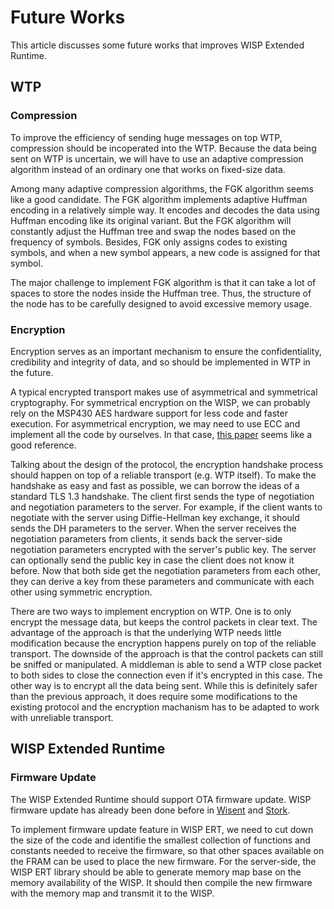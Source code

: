 # Future Works
This article discusses some future works that improves WISP Extended Runtime.

## WTP
### Compression
To improve the efficiency of sending huge messages on top WTP, compression should be incoperated into the WTP. Because the data being sent on WTP is uncertain, we will have to use an adaptive compression algorithm instead of an ordinary one that works on fixed-size data.

Among many adaptive compression algorithms, the FGK algorithm seems like a good candidate. The FGK algorithm implements adaptive Huffman encoding in a relatively simple way. It encodes and decodes the data using Huffman encoding like its original variant. But the FGK algorithm will constantly adjust the Huffman tree and swap the nodes based on the frequency of symbols. Besides, FGK only assigns codes to existing symbols, and when a new symbol appears, a new code is assigned for that symbol.

The major challenge to implement FGK algorithm is that it can take a lot of spaces to store the nodes inside the Huffman tree. Thus, the structure of the node has to be carefully designed to avoid excessive memory usage.

### Encryption
Encryption serves as an important mechanism to ensure the confidentiality, credibility and integrity of data, and so should be implemented in WTP in the future.

A typical encrypted transport makes use of asymmetrical and symmetrical cryptography. For symmetrical encryption on the WISP, we can probably rely on the MSP430 AES hardware support for less code and faster execution. For asymmetrical encryption, we may need to use ECC and implement all the code by ourselves. In that case, [this paper](https://wisp.wikispaces.com/file/view/Pendl_RFIDsec_2011.pdf/315201010/Pendl_RFIDsec_2011.pdf) seems like a good reference.

Talking about the design of the protocol, the encryption handshake process should happen on top of a reliable transport (e.g. WTP itself). To make the handshake as easy and fast as possible, we can borrow the ideas of a standard TLS 1.3 handshake. The client first sends the type of negotiation and negotiation parameters to the server. For example, if the client wants to negotiate with the server using Diffie-Hellman key exchange, it should sends the DH parameters to the server. When the server receives the negotiation parameters from clients, it sends back the server-side negotiation parameters encrypted with the server's public key. The server can optionally send the public key in case the client does not know it before. Now that both side get the negotiation parameters from each other, they can derive a key from these parameters and communicate with each other using symmetric encryption.

There are two ways to implement encryption on WTP. One is to only encrypt the message data, but keeps the control packets in clear text. The advantage of the approach is that the underlying WTP needs little modification because the encryption happens purely on top of the reliable transport. The downside of the approach is that the control packets can still be sniffed or manipulated. A middleman is able to send a WTP close packet to both sides to close the connection even if it's encrypted in this case. The other way is to encrypt all the data being sent. While this is definitely safer than the previous approach, it does require some modifications to the existing protocol and the encryption machanism has to be adapted to work with unreliable transport.

## WISP Extended Runtime
### Firmware Update
The WISP Extended Runtime should support OTA firmware update. WISP firmware update has already been done before in [Wisent](https://arxiv.org/pdf/1512.04602.pdf) and [Stork](http://www.es.ewi.tudelft.nl/papers/2017-Aantjes-INFOCOM.pdf).

To implement firmware update feature in WISP ERT, we need to cut down the size of the code and identifie the smallest collection of functions and constants needed to receive the firmware, so that other spaces available on the FRAM can be used to place the new firmware. For the server-side, the WISP ERT library should be able to generate memory map base on the memory availability of the WISP. It should then compile the new firmware with the memory map and transmit it to the WISP.
